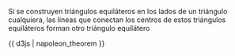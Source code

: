 Si se construyen triángulos equiláteros en los lados de un triángulo cualquiera, las líneas que conectan los centros de estos triángulos equiláteros forman otro triángulo equilátero

{{ d3js | napoleon_theorem }}